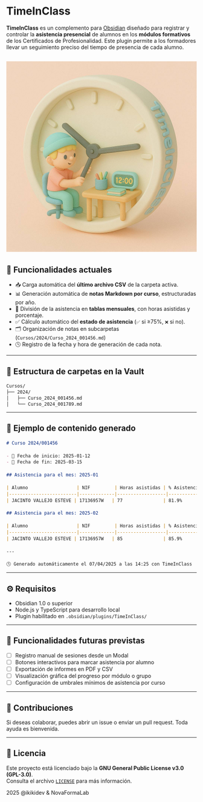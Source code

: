 # TimeInClass

**TimeInClass** es un complemento para [Obsidian](https://obsidian.md/) diseñado para registrar y controlar la **asistencia presencial** de alumnos en los **módulos formativos** de los Certificados de Profesionalidad. Este plugin permite a los formadores llevar un seguimiento preciso del tiempo de presencia de cada alumno.

![Logo](img/TimeInClass.jpg)
---

## 🚀 Funcionalidades actuales

- 📥 Carga automática del **último archivo CSV** de la carpeta activa.
- 📊 Generación automática de **notas Markdown por curso**, estructuradas por año.
- 📆 División de la asistencia en **tablas mensuales**, con horas asistidas y porcentaje.
- ✅ Cálculo automático del **estado de asistencia** (`✅` si ≥75%, `❌` si no).
- 🗂 Organización de notas en subcarpetas (`Cursos/2024/Curso_2024_001456.md`)
- 🕓 Registro de la fecha y hora de generación de cada nota.

---
## 📂 Estructura de carpetas en la Vault

```
Cursos/
├── 2024/
│   ├── Curso_2024_001456.md
│   └── Curso_2024_001789.md
```


---

## 📄 Ejemplo de contenido generado

```markdown
# Curso 2024/001456

- 📅 Fecha de inicio: 2025-01-12
- 📅 Fecha de fin: 2025-03-15

## Asistencia para el mes: 2025-01

| Alumno                  | NIF         | Horas asistidas | % Asistencia | Estado |
|-------------------------|-------------|------------------|---------------|--------|
| JACINTO VALLEJO ESTEVE | 17136957W   | 77               | 81.9%         | ✅     |

## Asistencia para el mes: 2025-02

| Alumno                  | NIF         | Horas asistidas | % Asistencia | Estado |
|-------------------------|-------------|------------------|---------------|--------|
| JACINTO VALLEJO ESTEVE | 17136957W   | 85               | 85.9%         | ✅     |

---

🕓 Generado automáticamente el 07/04/2025 a las 14:25 con TimeInClass
```

---

## ⚙️ Requisitos

- Obsidian 1.0 o superior
- Node.js y TypeScript para desarrollo local
- Plugin habilitado en `.obsidian/plugins/TimeInClass/`

---

## 🧪 Funcionalidades futuras previstas

- [ ] Registro manual de sesiones desde un Modal
- [ ] Botones interactivos para marcar asistencia por alumno
- [ ] Exportación de informes en PDF y CSV
- [ ] Visualización gráfica del progreso por módulo o grupo
- [ ] Configuración de umbrales mínimos de asistencia por curso

---

## 🤝 Contribuciones

Si deseas colaborar, puedes abrir un issue o enviar un pull request. Toda ayuda es bienvenida.

---

## 📄 Licencia

Este proyecto está licenciado bajo la **GNU General Public License v3.0 (GPL-3.0)**.  
Consulta el archivo [`LICENSE`](./LICENSE) para más información.

2025 @ikikidev & NovaFormaLab
